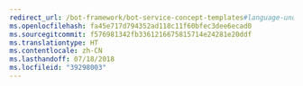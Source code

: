 ```yaml
---
redirect_url: /bot-framework/bot-service-concept-templates#language-understanding-bot
ms.openlocfilehash: fa45e717d794352ad118c11f60bfec3dee6ecad0
ms.sourcegitcommit: f576981342fb3361216675815714e24281e20ddf
ms.translationtype: HT
ms.contentlocale: zh-CN
ms.lasthandoff: 07/18/2018
ms.locfileid: "39298003"
---
```

